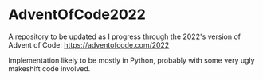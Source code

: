 # AdventOfCode2022

A repository to be updated as I progress through the 2022's version of Advent of Code:
https://adventofcode.com/2022

Implementation likely to be mostly in Python, probably with some very ugly makeshift code involved.
